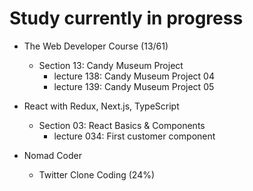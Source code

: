 # Study currently in progress

  - The Web Developer Course (13/61)
    - Section 13: Candy Museum Project
      - lecture 138: Candy Museum Project 04
      - lecture 139: Candy Museum Project 05

  - React with Redux, Next.js, TypeScript
    - Section 03: React Basics & Components
      - lecture 034: First customer component

  - Nomad Coder
    - Twitter Clone Coding (24%)
